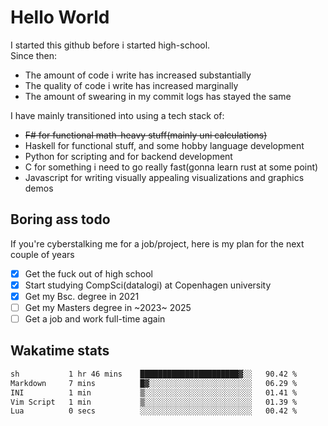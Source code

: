 # Hello World

I started this github before i started high-school.  
Since then:
- The amount of code i write has increased substantially
- The quality of code i write has increased marginally
- The amount of swearing in my commit logs has stayed the same

I have mainly transitioned into using a tech stack of:
- ~~F# for functional math-heavy stuff(mainly uni calculations)~~
- Haskell for functional stuff, and some hobby language development
- Python for scripting and for backend development
- C for something i need to go really fast(gonna learn rust at some point)
- Javascript for writing visually appealing visualizations and graphics demos

## Boring ass todo
If you're cyberstalking me for a job/project, here is my plan for the next couple of years
- [x] Get the fuck out of high school
- [x] Start studying CompSci(datalogi) at Copenhagen university
- [x] Get my Bsc. degree in 2021
- [ ] Get my Masters degree in ~2023~ 2025
- [ ] Get a job and work full-time again

## Wakatime stats
<!--START_SECTION:waka-->

```txt
sh           1 hr 46 mins    ██████████████████████▓░░   90.42 %
Markdown     7 mins          █▓░░░░░░░░░░░░░░░░░░░░░░░   06.29 %
INI          1 min           ▒░░░░░░░░░░░░░░░░░░░░░░░░   01.41 %
Vim Script   1 min           ▒░░░░░░░░░░░░░░░░░░░░░░░░   01.39 %
Lua          0 secs          ░░░░░░░░░░░░░░░░░░░░░░░░░   00.42 %
```

<!--END_SECTION:waka-->
